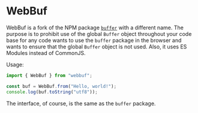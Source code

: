 # WebBuf

WebBuf is a fork of the NPM package [`buffer`](https://github.com/feross/buffer)
with a different name. The purpose is to prohibit use of the global `Buffer`
object throughout your code base for any code wants to use the `buffer` package
in the browser and wants to ensure that the global `Buffer` object is not used.
Also, it uses ES Modules instead of CommonJS.

Usage:

```javascript
import { WebBuf } from "webbuf";

const buf = WebBuf.from("Hello, world!");
console.log(buf.toString("utf8"));
```

The interface, of course, is the same as the `buffer` package.
